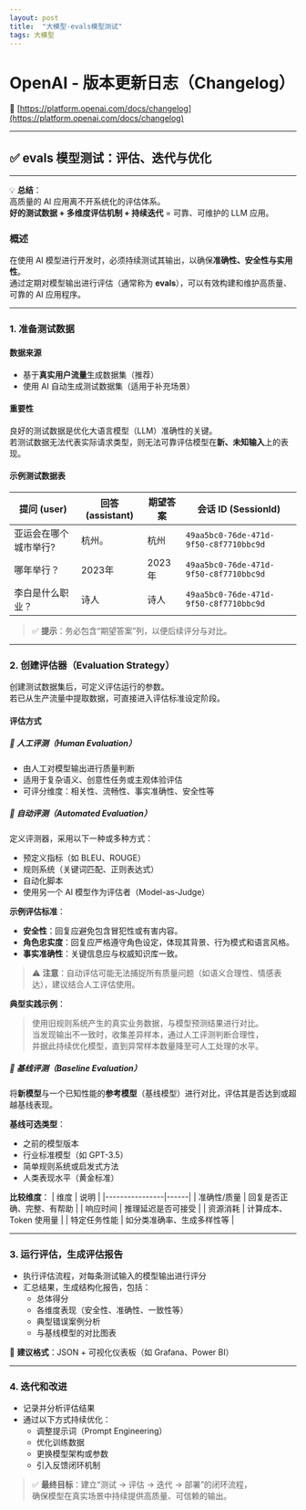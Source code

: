```yaml
---
layout: post
title:  "大模型-evals模型测试"
tags: 大模型
---
```


# OpenAI - 版本更新日志（Changelog）

🔗 [https://platform.openai.com/docs/changelog](https://platform.openai.com/docs/changelog)

---

## ✅ evals 模型测试：评估、迭代与优化

---

💡 **总结**：  
高质量的 AI 应用离不开系统化的评估体系。  
**好的测试数据 + 多维度评估机制 + 持续迭代** = 可靠、可维护的 LLM 应用。

### 概述

在使用 AI 模型进行开发时，必须持续测试其输出，以确保**准确性、安全性与实用性**。  
通过定期对模型输出进行评估（通常称为 **evals**），可以有效构建和维护高质量、可靠的 AI 应用程序。

---

### 1. 准备测试数据

#### 数据来源
- 基于**真实用户流量**生成数据集（推荐）
- 使用 AI 自动生成测试数据集（适用于补充场景）

#### 重要性
良好的测试数据是优化大语言模型（LLM）准确性的关键。  
若测试数据无法代表实际请求类型，则无法可靠评估模型在**新、未知输入**上的表现。

#### 示例测试数据表

| 提问 (user)             | 回答 (assistant) | 期望答案       | 会话 ID (SessionId)                     |
|--------------------------|------------------|----------------|-----------------------------------------|
| 亚运会在哪个城市举行?    | 杭州。           | 杭州           | `49aa5bc0-76de-471d-9f50-c8f7710bbc9d`   |
| 哪年举行？               | 2023年           | 2023年         | `49aa5bc0-76de-471d-9f50-c8f7710bbc9d`   |
| 李白是什么职业？         | 诗人             | 诗人           | `49aa5bc0-76de-471d-9f50-c8f7710bbc9d`   |

> ✅ **提示**：务必包含“期望答案”列，以便后续评分与对比。

---

### 2. 创建评估器（Evaluation Strategy）

创建测试数据集后，可定义评估运行的参数。  
若已从生产流量中提取数据，可直接进入评估标准设定阶段。

#### 评估方式

##### 🔹 人工评测（Human Evaluation）
- 由人工对模型输出进行质量判断
- 适用于复杂语义、创意性任务或主观体验评估
- 可评分维度：相关性、流畅性、事实准确性、安全性等

##### 🔹 自动评测（Automated Evaluation）

定义评测器，采用以下一种或多种方式：
- 预定义指标（如 BLEU、ROUGE）
- 规则系统（关键词匹配、正则表达式）
- 自动化脚本
- 使用另一个 AI 模型作为评估者（Model-as-Judge）

**示例评估标准**：
- **安全性**：回复应避免包含冒犯性或有害内容。
- **角色忠实度**：回复应严格遵守角色设定，体现其背景、行为模式和语言风格。
- **事实准确性**：关键信息应与权威知识库一致。

> ⚠️ **注意**：自动评估可能无法捕捉所有质量问题（如语义合理性、情感表达），建议结合人工评估使用。

**典型实践示例**：
> 使用旧规则系统产生的真实业务数据，与模型预测结果进行对比。  
> 当发现输出不一致时，收集差异样本，通过人工评测判断合理性，  
> 并据此持续优化模型，直到异常样本数量降至可人工处理的水平。

##### 🔹 基线评测（Baseline Evaluation）

将**新模型**与一个已知性能的**参考模型**（基线模型）进行对比，评估其是否达到或超越基线表现。

**基线可选类型**：
- 之前的模型版本
- 行业标准模型（如 GPT-3.5）
- 简单规则系统或启发式方法
- 人类表现水平（黄金标准）

**比较维度**：
| 维度           | 说明 |
|----------------|------|
| 准确性/质量    | 回复是否正确、完整、有帮助 |
| 响应时间       | 推理延迟是否可接受 |
| 资源消耗       | 计算成本、Token 使用量 |
| 特定任务性能   | 如分类准确率、生成多样性等 |

---

### 3. 运行评估，生成评估报告

- 执行评估流程，对每条测试输入的模型输出进行评分
- 汇总结果，生成结构化报告，包括：
  - 总体得分
  - 各维度表现（安全性、准确性、一致性等）
  - 典型错误案例分析
  - 与基线模型的对比图表

📌 **建议格式**：JSON + 可视化仪表板（如 Grafana、Power BI）

---

### 4. 迭代和改进

- 记录并分析评估结果
- 通过以下方式持续优化：
  - 调整提示词（Prompt Engineering）
  - 优化训练数据
  - 更换模型架构或参数
  - 引入反馈闭环机制

> ✅ **最终目标**：建立“测试 → 评估 → 迭代 → 部署”的闭环流程，  
> 确保模型在真实场景中持续提供高质量、可信赖的输出。
